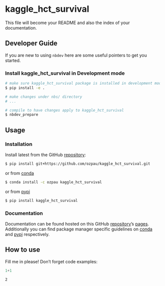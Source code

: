 # kaggle_hct_survival


<!-- WARNING: THIS FILE WAS AUTOGENERATED! DO NOT EDIT! -->

This file will become your README and also the index of your
documentation.

## Developer Guide

If you are new to using `nbdev` here are some useful pointers to get you
started.

### Install kaggle_hct_survival in Development mode

``` sh
# make sure kaggle_hct_survival package is installed in development mode
$ pip install -e .

# make changes under nbs/ directory
# ...

# compile to have changes apply to kaggle_hct_survival
$ nbdev_prepare
```

## Usage

### Installation

Install latest from the GitHub
[repository](https://github.com/ozpau/kaggle_hct_survival):

``` sh
$ pip install git+https://github.com/ozpau/kaggle_hct_survival.git
```

or from [conda](https://anaconda.org/ozpau/kaggle_hct_survival)

``` sh
$ conda install -c ozpau kaggle_hct_survival
```

or from [pypi](https://pypi.org/project/kaggle_hct_survival/)

``` sh
$ pip install kaggle_hct_survival
```

### Documentation

Documentation can be found hosted on this GitHub
[repository](https://github.com/ozpau/kaggle_hct_survival)’s
[pages](https://ozpau.github.io/kaggle_hct_survival/). Additionally you
can find package manager specific guidelines on
[conda](https://anaconda.org/ozpau/kaggle_hct_survival) and
[pypi](https://pypi.org/project/kaggle_hct_survival/) respectively.

## How to use

Fill me in please! Don’t forget code examples:

``` python
1+1
```

    2
